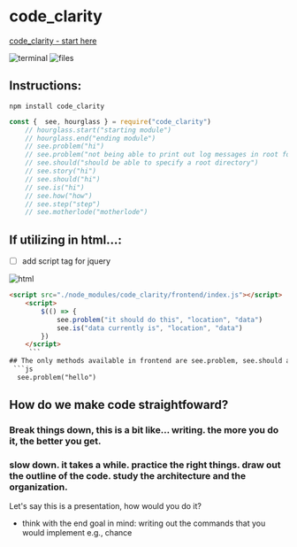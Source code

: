# code_clarity
[code_clarity - start here](https://zen-out.github.io/packages/code_clarity)


![terminal](https://dl.dropbox.com/s/zl8z7vm0z53ho0b/terminal.png)
![files](https://dl.dropbox.com/s/j3dc9g93e6lecqq/files.png)



## Instructions: 
```npm install code_clarity ``` 

```js
const {  see, hourglass } = require("code_clarity")
    // hourglass.start("starting module")
    // hourglass.end("ending module")
    // see.problem("hi")
    // see.problem("not being able to print out log messages in root folder")
    // see.should("should be able to specify a root directory")
    // see.story("hi")
    // see.should("hi")
    // see.is("hi")
    // see.how("how")
    // see.step("step")
    // see.motherlode("motherlode")
```



## If utilizing in html...: 

- [ ] add script tag for jquery

![html](https://github.com/zen-out/zen-out.github.io/blob/master/assets/images/code_clarity.png)
```html
<script src="./node_modules/code_clarity/frontend/index.js"></script>
    <script>
        $(() => {
            see.problem("it should do this", "location", "data")
            see.is("data currently is", "location", "data")
        })
    </script>
     ``` 
## The only methods available in frontend are see.problem, see.should and see.is
 ```js
  see.problem("hello")
  ```

## How do we make code straightfoward?

### Break things down, this is a bit like... writing. the more you do it, the better you get. 

### slow down. it takes a while. practice the right things. draw out the outline of the code. study the architecture and the organization. 

Let's say this is a presentation, how would you do it? 

- think with the end goal in mind: writing out the commands that you would implement 
    e.g., chance
